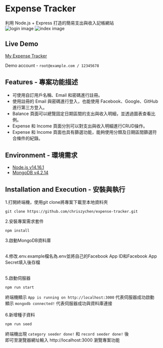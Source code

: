 # Expense Tracker
利用 Node.js + Express 打造的簡易支出與收入記帳網站 <br>
![login image](https://github.com/chriszychen/expense-tracker/blob/main/public/images/login.PNG)
![index image](https://github.com/chriszychen/expense-tracker/blob/main/public/images/index.PNG)
## Live Demo
[My Expense Tracker](https://expense-tracker-demo-chris.herokuapp.com/)

Demo account - ```root@example.com / 12345678```


## Features - 專案功能描述

* 可使用自訂用戶名稱、Email 和密碼進行註冊。
* 使用註冊的 Email 與密碼進行登入，也能使用 Facebook、Google、GitHub 進行第三方登入。
* Balance 頁面可以總覽固定日期區間的支出與收入明細，並透過圖表查看比例。
* Expense 和 Income 頁面分別可以對支出與收入明細進行CRUD操作。
* Expense 和 Income 頁面也具有篩選功能，能夠使用分類及日期區間篩選符合條件的紀錄。

## Environment - 環境需求

* [Node.js v14.16.1](https://nodejs.org/en/)
* [MongoDB v4.2.14](https://www.mongodb.com/try/download/community)

## Installation and Execution - 安裝與執行
1.打開終端機，使用git clone將專案下載至本地資料夾
```
git clone https://github.com/chriszychen/expense-tracker.git
```

2.安裝專案需求套件
```
npm install 
```

3.啟動MongoDB資料庫<br/><br/>

4.修改.env.example檔名為.env並將自己的Facebook App ID和Facebook App Secret填入後存檔<br/><br/>

5.啟動伺服器
```
npm run start
```

終端機顯示 ```App is running on http://localhost:3000``` 代表伺服器成功啟動<br/>
顯示 ```mongodb connected!``` 代表伺服器成功與資料庫連接 <br/><br/>
6.新增種子資料
```
npm run seed
```
終端機出現 ```category seeder done!``` 和 ```record seeder done!``` 後 <br/>
即可至瀏覽器網址輸入 http://localhost:3000 瀏覽專案功能
